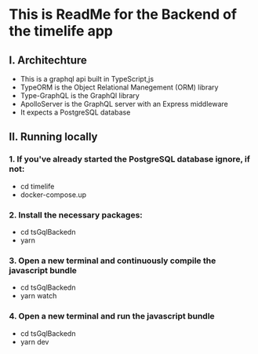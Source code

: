# This is ReadMe for the Backend of the timelife app

## I. Architechture
* This is a graphql api built in TypeScript,js
* TypeORM is the Object Relational Manegement (ORM) library
* Type-GraphQL is the GraphQl library
* ApolloServer is the GraphQL server with an Express middleware
* It expects a PostgreSQL database


## II. Running locally

### 1. If you've already started the PostgreSQL database ignore, if not:
* cd timelife
* docker-compose.up

### 2. Install the necessary packages:
* cd tsGqlBackedn
* yarn

### 3. Open a new terminal and continuously compile the javascript bundle
* cd tsGqlBackedn
* yarn watch 

### 4. Open a new terminal and run the javascript bundle
* cd tsGqlBackedn
* yarn dev




